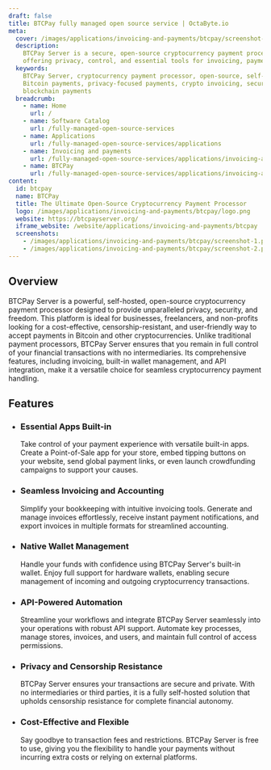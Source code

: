 ```yaml
---
draft: false
title: BTCPay fully managed open source service | OctaByte.io
meta:
  cover: /images/applications/invoicing-and-payments/btcpay/screenshot-1.png
  description:
    BTCPay Server is a secure, open-source cryptocurrency payment processor
    offering privacy, control, and essential tools for invoicing, payments, and automation.
  keywords:
    BTCPay Server, cryptocurrency payment processor, open-source, self-hosted,
    Bitcoin payments, privacy-focused payments, crypto invoicing, secure payment platform,
    blockchain payments
  breadcrumb:
    - name: Home
      url: /
    - name: Software Catalog
      url: /fully-managed-open-source-services
    - name: Applications
      url: /fully-managed-open-source-services/applications
    - name: Invoicing and payments
      url: /fully-managed-open-source-services/applications/invoicing-and-payments
    - name: BTCPay
      url: /fully-managed-open-source-services/applications/invoicing-and-payments/btcpay
content:
  id: btcpay
  name: BTCPay
  title: The Ultimate Open-Source Cryptocurrency Payment Processor
  logo: /images/applications/invoicing-and-payments/btcpay/logo.png
  website: https://btcpayserver.org/
  iframe_website: /website/applications/invoicing-and-payments/btcpay
  screenshots:
    - /images/applications/invoicing-and-payments/btcpay/screenshot-1.png
    - /images/applications/invoicing-and-payments/btcpay/screenshot-2.png
---
```


## Overview

BTCPay Server is a powerful, self-hosted, open-source cryptocurrency payment processor designed to provide unparalleled privacy, security, and freedom. This platform is ideal for businesses, freelancers, and non-profits looking for a cost-effective, censorship-resistant, and user-friendly way to accept payments in Bitcoin and other cryptocurrencies. Unlike traditional payment processors, BTCPay Server ensures that you remain in full control of your financial transactions with no intermediaries. Its comprehensive features, including invoicing, built-in wallet management, and API integration, make it a versatile choice for seamless cryptocurrency payment handling.

## Features

- ### Essential Apps Built-in

  Take control of your payment experience with versatile built-in apps. Create a Point-of-Sale app for your store, embed tipping buttons on your website, send global payment links, or even launch crowdfunding campaigns to support your causes.

- ### Seamless Invoicing and Accounting

  Simplify your bookkeeping with intuitive invoicing tools. Generate and manage invoices effortlessly, receive instant payment notifications, and export invoices in multiple formats for streamlined accounting.

- ### Native Wallet Management

  Handle your funds with confidence using BTCPay Server's built-in wallet. Enjoy full support for hardware wallets, enabling secure management of incoming and outgoing cryptocurrency transactions.

- ### API-Powered Automation

  Streamline your workflows and integrate BTCPay Server seamlessly into your operations with robust API support. Automate key processes, manage stores, invoices, and users, and maintain full control of access permissions.

- ### Privacy and Censorship Resistance

  BTCPay Server ensures your transactions are secure and private. With no intermediaries or third parties, it is a fully self-hosted solution that upholds censorship resistance for complete financial autonomy.

- ### Cost-Effective and Flexible

  Say goodbye to transaction fees and restrictions. BTCPay Server is free to use, giving you the flexibility to handle your payments without incurring extra costs or relying on external platforms.
